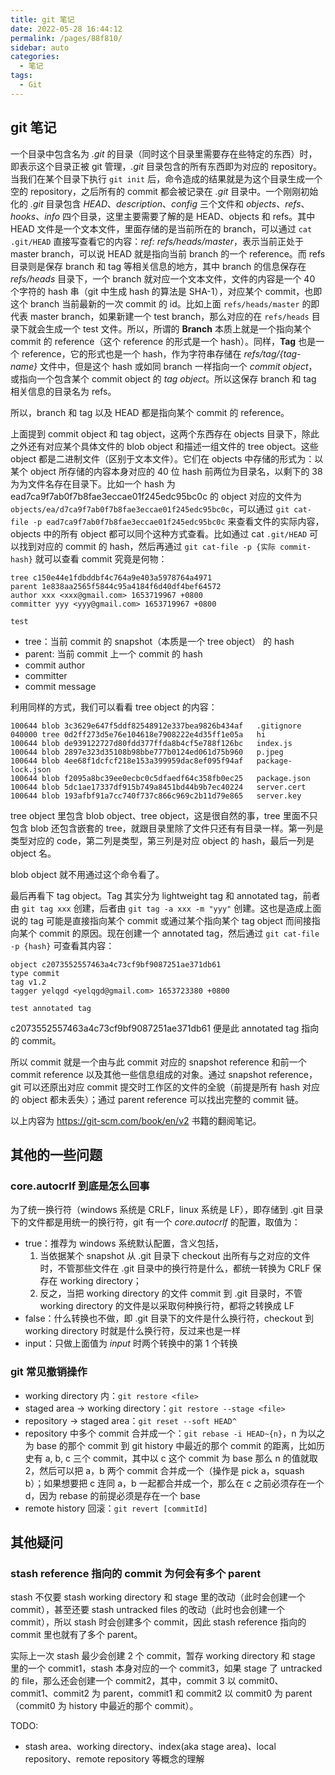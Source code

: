 ```yaml
---
title: git 笔记
date: 2022-05-28 16:44:12
permalink: /pages/88f810/
sidebar: auto
categories:
  - 笔记
tags:
  - Git
---
```


## git 笔记

一个目录中包含名为 _.git_ 的目录（同时这个目录里需要存在些特定的东西）时，即表示这个目录正被 git 管理，_.git_ 目录包含的所有东西即为对应的 repository。当我们在某个目录下执行 `git init` 后，命令造成的结果就是为这个目录生成一个空的 repository，之后所有的 commit 都会被记录在 _.git_ 目录中。一个刚刚初始化的 _.git_ 目录包含 _HEAD_、_description_、_config_ 三个文件和 _objects_、_refs_、_hooks_、_info_ 四个目录，这里主要需要了解的是 HEAD、objects 和 refs。其中 HEAD 文件是一个文本文件，里面存储的是当前所在的 branch，可以通过 `cat .git/HEAD` 直接写查看它的内容：_ref: refs/heads/master_，表示当前正处于 master branch，可以说 HEAD 就是指向当前 branch 的一个 reference。而 refs 目录则是保存 branch 和 tag 等相关信息的地方，其中 branch 的信息保存在 _refs/heads_ 目录下，一个 branch 就对应一个文本文件，文件的内容是一个 40 个字符的 hash 串（git 中生成 hash 的算法是 SHA-1），对应某个 commit，也即这个 branch 当前最新的一次 commit 的 id。比如上面 `refs/heads/master` 的即代表 master branch，如果新建一个 test branch，那么对应的在 `refs/heads` 目录下就会生成一个 test 文件。所以，所谓的 **Branch** 本质上就是一个指向某个 commit 的 reference（这个 reference 的形式是一个 hash）。同样，**Tag** 也是一个 reference，它的形式也是一个 hash，作为字符串存储在 _refs/tag/{tag-name}_ 文件中，但是这个 hash 或如同 branch 一样指向一个 _commit object_，或指向一个包含某个 commit object 的 _tag object_。所以这保存 branch 和 tag 相关信息的目录名为 refs。

所以，branch 和 tag 以及 HEAD 都是指向某个 commit 的 reference。

上面提到 commit object 和 tag object，这两个东西存在 objects 目录下，除此之外还有对应某个具体文件的 blob object 和描述一组文件的 tree object。这些 object 都是二进制文件（区别于文本文件）。它们在 objects 中存储的形式为：以某个 object 所存储的内容本身对应的 40 位 hash 前两位为目录名，以剩下的 38 为为文件名存在目录下。比如一个 hash 为 ead7ca9f7ab0f7b8fae3eccae01f245edc95bc0c 的 object 对应的文件为 `objects/ea/d7ca9f7ab0f7b8fae3eccae01f245edc95bc0c`，可以通过 `git cat-file -p ead7ca9f7ab0f7b8fae3eccae01f245edc95bc0c` 来查看文件的实际内容，objects 中的所有 object 都可以同个这种方式查看。比如通过 cat `.git/HEAD` 可以找到对应的 commit 的 hash，然后再通过 `git cat-file -p {实际 commit-hash}` 就可以查看 commit 究竟是何物：

```
tree c150e44e1fdbddbf4c764a9e403a5978764a4971
parent 1e838aa2565f5844c95a4184f6d40df4bef64572
author xxx <xxx@gmail.com> 1653719967 +0800
committer yyy <yyy@gmail.com> 1653719967 +0800

test
```

- tree：当前 commit 的 snapshot（本质是一个 tree object） 的 hash
- parent: 当前 commit 上一个 commit 的 hash
- commit author
- committer
- commit message

利用同样的方式，我们可以看看 tree object 的内容：

```
100644 blob 3c3629e647f5ddf82548912e337bea9826b434af   .gitignore
040000 tree 0d2ff273d5e76e104618e7908222e4d35ff1e05a   hi
100644 blob de939122727d80fdd377ffda8b4cf5e788f126bc   index.js
100644 blob 2897e323d35108b98bbe777b0124ed061d75b960   p.jpeg
100644 blob 4ee68f1dcfcf218e153a399959dac8ef095f94af   package-lock.json
100644 blob f2095a8bc39ee0ecbc0c5dfaedf64c358fb0ec25   package.json
100644 blob 5dc1ae17337df915b749a8451bd44b9b7ec40224   server.cert
100644 blob 193afbf91a7cc740f737c866c969c2b11d79e865   server.key
```

tree object 里包含 blob object、tree object，这是很自然的事，tree 里面不只包含 blob 还包含嵌套的 tree，就跟目录里除了文件只还有有目录一样。第一列是类型对应的 code，第二列是类型，第三列是对应 object 的 hash，最后一列是 object 名。

blob object 就不用通过这个命令看了。

最后再看下 tag object。Tag 其实分为 lightweight tag 和 annotated tag，前者由 `git tag xxx` 创建，后者由 `git tag -a xxx -m "yyy"` 创建。这也是造成上面说的 tag 可能是直接指向某个 commit 或通过某个指向某个 tag object 而间接指向某个 commit 的原因。现在创建一个 annotated tag，然后通过 `git cat-file -p {hash}` 可查看其内容：

```
object c2073552557463a4c73cf9bf9087251ae371db61
type commit
tag v1.2
tagger yelqgd <yelqgd@gmail.com> 1653723380 +0800

test annotated tag
```

c2073552557463a4c73cf9bf9087251ae371db61 便是此 annotated tag 指向的 commit。

所以 commit 就是一个由与此 commit 对应的 snapshot reference 和前一个 commit reference 以及其他一些信息组成的对象。通过 snapshot reference，git 可以还原出对应 commit 提交时工作区的文件的全貌（前提是所有 hash 对应的 object 都未丢失）；通过 parent reference 可以找出完整的 commit 链。

以上内容为 https://git-scm.com/book/en/v2 书籍的翻阅笔记。

## 其他的一些问题

### core.autocrlf 到底是怎么回事

为了统一换行符（windows 系统是 CRLF，linux 系统是 LF），即存储到 .git 目录下的文件都是用统一的换行符，git 有一个 _core.autocrlf_ 的配置，取值为：

- true：推荐为 windows 系统默认配置，含义包括，
  1. 当依据某个 snapshot 从 .git 目录下 checkout 出所有与之对应的文件时，不管那些文件在 .git 目录中的换行符是什么，都统一转换为 CRLF 保存在 working directory；
  2. 反之，当把 working directory 的文件 commit 到 .git 目录时，不管 working directory 的文件是以采取何种换行符，都将之转换成 LF
- false：什么转换也不做，即 .git 目录下的文件是什么换行符，checkout 到 working directory 时就是什么换行符，反过来也是一样
- input：只做上面值为 _input_ 时两个转换中的第 1 个转换

### git 常见撤销操作

- working directory 内：`git restore <file>`
- staged area -> working directory：`git restore --stage <file>`
- repository -> staged area：`git reset --soft HEAD^`
- repository 中多个 commit 合并成一个：`git rebase -i HEAD~{n}`，n 为以之为 base 的那个 commit 到 git history 中最近的那个 commit 的距离，比如历史有 a, b, c 三个 commit，其中以 c 这个 commit 为 base 那么 n 的值就取 2，然后可以把 a，b 两个 commit 合并成一个（操作是 pick a，squash b）；如果想要把 c 连同 a，b 一起都合并成一个，那么在 c 之前必须存在一个 d，因为 rebase 的前提必须是存在一个 base
- remote history 回滚：`git revert [commitId]`

## 其他疑问

### stash reference 指向的 commit 为何会有多个 parent

stash 不仅要 stash working directory 和 stage 里的改动（此时会创建一个 commit），甚至还要 stash untracked files 的改动（此时也会创建一个 commit），所以 stash 时会创建多个 commit，因此 stash reference 指向的 commit 里也就有了多个 parent。

实际上一次 stash 最少会创建 2 个 commit，暂存 working directory 和 stage 里的一个 commit1，stash 本身对应的一个 commit3，如果 stage 了 untracked 的 file，那么还会创建一个 commit2，其中，commit 3 以 commit0、commit1、commit2 为 parent，commit1 和 commit2 以 commit0 为 parent（commit0 为 history 中最近的那个 commit）。

TODO:

- stash area、working directory、index(aka stage area)、local repository、remote repository 等概念的理解
